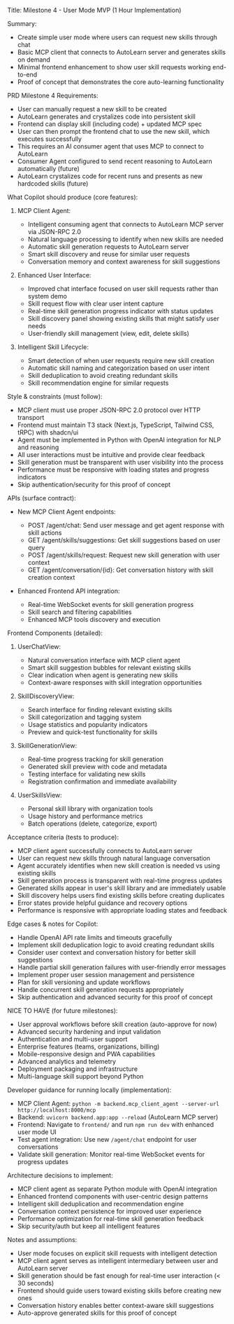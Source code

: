 Title: Milestone 4 - User Mode MVP (1 Hour Implementation)

Summary:
- Create simple user mode where users can request new skills through chat
- Basic MCP client that connects to AutoLearn server and generates skills on demand
- Minimal frontend enhancement to show user skill requests working end-to-end
- Proof of concept that demonstrates the core auto-learning functionality

PRD Milestone 4 Requirements:
- User can manually request a new skill to be created
- AutoLearn generates and crystalizes code into persistent skill
- Frontend can display skill (including code) + updated MCP spec
- User can then prompt the frontend chat to use the new skill, which executes successfully
- This requires an AI consumer agent that uses MCP to connect to AutoLearn
- Consumer Agent configured to send recent reasoning to AutoLearn automatically (future)
- AutoLearn crystalizes code for recent runs and presents as new hardcoded skills (future)

What Copilot should produce (core features):
1. MCP Client Agent:
   - Intelligent consuming agent that connects to AutoLearn MCP server via JSON-RPC 2.0
   - Natural language processing to identify when new skills are needed
   - Automatic skill generation requests to AutoLearn server
   - Smart skill discovery and reuse for similar user requests
   - Conversation memory and context awareness for skill suggestions

2. Enhanced User Interface:
   - Improved chat interface focused on user skill requests rather than system demo
   - Skill request flow with clear user intent capture
   - Real-time skill generation progress indicator with status updates
   - Skill discovery panel showing existing skills that might satisfy user needs
   - User-friendly skill management (view, edit, delete skills)

3. Intelligent Skill Lifecycle:
   - Smart detection of when user requests require new skill creation
   - Automatic skill naming and categorization based on user intent
   - Skill deduplication to avoid creating redundant skills
   - Skill recommendation engine for similar requests

Style & constraints (must follow):
- MCP client must use proper JSON-RPC 2.0 protocol over HTTP transport
- Frontend must maintain T3 stack (Next.js, TypeScript, Tailwind CSS, tRPC) with shadcn/ui
- Agent must be implemented in Python with OpenAI integration for NLP and reasoning
- All user interactions must be intuitive and provide clear feedback
- Skill generation must be transparent with user visibility into the process
- Performance must be responsive with loading states and progress indicators
- Skip authentication/security for this proof of concept

APIs (surface contract):
- New MCP Client Agent endpoints:
  - POST /agent/chat: Send user message and get agent response with skill actions
  - GET /agent/skills/suggestions: Get skill suggestions based on user query
  - POST /agent/skills/request: Request new skill generation with user context
  - GET /agent/conversation/{id}: Get conversation history with skill creation context

- Enhanced Frontend API integration:
  - Real-time WebSocket events for skill generation progress
  - Skill search and filtering capabilities
  - Enhanced MCP tools discovery and execution

Frontend Components (detailed):
1. UserChatView:
   - Natural conversation interface with MCP client agent
   - Smart skill suggestion bubbles for relevant existing skills
   - Clear indication when agent is generating new skills
   - Context-aware responses with skill integration opportunities

2. SkillDiscoveryView:
   - Search interface for finding relevant existing skills
   - Skill categorization and tagging system
   - Usage statistics and popularity indicators
   - Preview and quick-test functionality for skills

3. SkillGenerationView:
   - Real-time progress tracking for skill generation
   - Generated skill preview with code and metadata
   - Testing interface for validating new skills
   - Registration confirmation and immediate availability

4. UserSkillsView:
   - Personal skill library with organization tools
   - Usage history and performance metrics
   - Batch operations (delete, categorize, export)

Acceptance criteria (tests to produce):
- MCP client agent successfully connects to AutoLearn server
- User can request new skills through natural language conversation
- Agent accurately identifies when new skill creation is needed vs using existing skills
- Skill generation process is transparent with real-time progress updates
- Generated skills appear in user's skill library and are immediately usable
- Skill discovery helps users find existing skills before creating duplicates
- Error states provide helpful guidance and recovery options
- Performance is responsive with appropriate loading states and feedback

Edge cases & notes for Copilot:
- Handle OpenAI API rate limits and timeouts gracefully
- Implement skill deduplication logic to avoid creating redundant skills
- Consider user context and conversation history for better skill suggestions
- Handle partial skill generation failures with user-friendly error messages
- Implement proper user session management and persistence
- Plan for skill versioning and update workflows
- Handle concurrent skill generation requests appropriately
- Skip authentication and advanced security for this proof of concept

NICE TO HAVE (for future milestones):
- User approval workflows before skill creation (auto-approve for now)
- Advanced security hardening and input validation
- Authentication and multi-user support
- Enterprise features (teams, organizations, billing)
- Mobile-responsive design and PWA capabilities
- Advanced analytics and telemetry
- Deployment packaging and infrastructure
- Multi-language skill support beyond Python

Developer guidance for running locally (implementation):
- MCP Client Agent: `python -m backend.mcp_client_agent --server-url http://localhost:8000/mcp`
- Backend: `uvicorn backend.app:app --reload` (AutoLearn MCP server)
- Frontend: Navigate to `frontend/` and run `npm run dev` with enhanced user mode UI
- Test agent integration: Use new `/agent/chat` endpoint for user conversations
- Validate skill generation: Monitor real-time WebSocket events for progress updates

Architecture decisions to implement:
- MCP client agent as separate Python module with OpenAI integration
- Enhanced frontend components with user-centric design patterns
- Intelligent skill deduplication and recommendation engine
- Conversation context persistence for improved user experience
- Performance optimization for real-time skill generation feedback
- Skip security/auth but keep all intelligent features

Notes and assumptions:
- User mode focuses on explicit skill requests with intelligent detection
- MCP client agent serves as intelligent intermediary between user and AutoLearn server
- Skill generation should be fast enough for real-time user interaction (< 30 seconds)
- Frontend should guide users toward existing skills before creating new ones
- Conversation history enables better context-aware skill suggestions
- Auto-approve generated skills for this proof of concept
